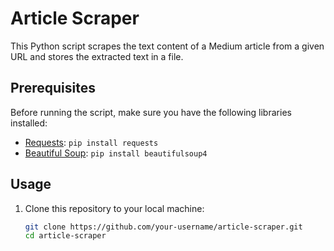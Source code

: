 # Article Scraper

This Python script scrapes the text content of a Medium article from a given URL and stores the extracted text in a file.

## Prerequisites

Before running the script, make sure you have the following libraries installed:

- [Requests](https://pypi.org/project/requests/): `pip install requests`
- [Beautiful Soup](https://pypi.org/project/beautifulsoup4/): `pip install beautifulsoup4`

## Usage

1. Clone this repository to your local machine:

   ```bash
   git clone https://github.com/your-username/article-scraper.git
   cd article-scraper
